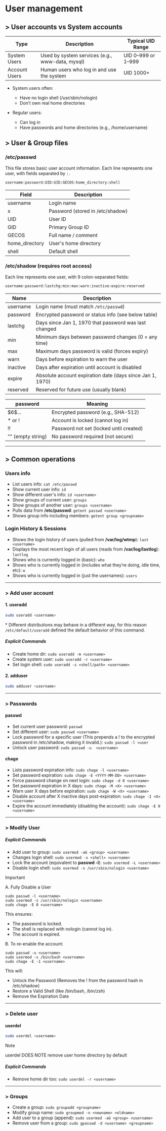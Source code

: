 # User management

## > User accounts vs System accounts

| Type |	Description	| Typical UID Range  |
| ---- | -------------- | ------------------ | 
| System Users |Used by system services (e.g., www-data, mysql)	| UID 0–999 or 1–999
| Account Users	| Human users who log in and use the system	| UID 1000+ |
    
- System users often:
    - Have no login shell (/usr/sbin/nologin)
    - Don’t own real home directories

- Regular users:
    - Can log in
    - Have passwords and home directories (e.g., /home/username)

## > User & Group files

### /etc/passwd
This file stores basic user account information. Each line represents one user, with fields separated by `:`.

```bash
username:password:UID:GID:GECOS:home_directory:shell
```

| Field | Description |
| ------ | ---------- |
| username |	Login name |
| x	| Password (stored in /etc/shadow) |
| UID |	User ID |
| GID |	Primary Group ID |
| GECOS | Full name / comment |
| home_directory | User's home directory |
| shell	 | Default shell |

### /etc/shadow (requires root access)
Each line represents one user, with 9 colon-separated fields:

```bash
username:password:lastchg:min:max:warn:inactive:expire:reserved
```
| Name       | Description                                                             |
|------------|-------------------------------------------------------------------------|
| username   | Login name (must match `/etc/passwd`)                                   |
| password   | Encrypted password or status info (see below table)                     |
| lastchg    | Days since Jan 1, 1970 that password was last changed                   |
| min        | Minimum days between password changes (0 = any time)                    |
| max        | Maximum days password is valid (forces expiry)                          |
| warn       | Days before expiration to warn the user                                 |
| inactive   | Days after expiration until account is disabled                         |
| expire     | Absolute account expiration date (days since Jan 1, 1970)               |
| reserved   | Reserved for future use (usually blank)                                 |

| password          | Meaning                                  |
|-------------------|------------------------------------------|
| \$6\$...          | Encrypted password (e.g., SHA-512)       |
| * or !            | Account is locked (cannot log in)        |
| !!                | Password not set (locked until created)  |
| "" (empty string) | No password required (not secure)        |

---

## > Common operations

### Users info

- List users info: `cat /etc/passwd`
- Show current user info: `id`
- Show different user's info: `id <username>`
- Show groups of current user: `groups`
- Show groups of another user: `groups <username>`
- Pulls data from **/etc/passwd**: `getent passwd <username>`
- Shows group info including members: `getent group <groupname>`

### Login History & Sessions

- Shows the login history of users (pulled from **/var/log/wtmp**): `last <username>`
- Displays the most recent login of all users (reads from **/var/log/lastlog**): `lastlog`
- Shows who is currently logged in (basic): `who`
- Shows who is currently logged in (includes what they’re doing, idle time, etc): `w`
- Shows who is currently logged in (just the usernames): `users`

---

### > Add user account

#### 1. useradd
```bash
sudo useradd <username>
```
\* Different distributions may behave in a different way, for this reason `/etc/default/useradd` defined the default behavior of this command.

##### Explicit Commands
- Create home dir: `sudo useradd -m <username>`
- Create system user: `sudo useradd -r <username>`
- Set login shell: `sudo useradd -s <shell/path> <username>`
 
#### 2. adduser
```bash
sudo adduser <username>
```

---

### > Passwords

#### passwd

- Set current user password: `passwd`
- Set different user: `sudo passwd <username>`
- Lock password for a specific user (This prepends a ! to the encrypted password in /etc/shadow, making it invalid.): `sudo passwd -l <user`
- Unlock user password: `sudo passwd -u  <username>`

#### chage

- Lists password expiration info: `sudo chage -l <username>`
- Set password expiration: `sudo chage -E <YYYY-MM-DD> <username>`
- Force password change on next login: `sudo chage -d 0 <username>`
- Set password expiration in X days: `sudo chage -M <X> <username>`
- Warn user X days before expiration: `sudo chage -W <X> <username>`
- Disable account after X inactive days post-expiration: `sudo chage -I <X> <username>`
- Expire the account immediately (disabling the account): `sudo chage -E 0 <username>`

---

### > Modify User 

##### Explicit Commands
- Add user to group: `sudo usermod -aG <group> <username>`
- Changes login shell: `sudo usermod -s <shell> <username>`
- Lock the account (equivalent to **passwd -l**): `sudo usermod -L <username>`
- Disable login shell: `sudo usermod -s /usr/sbin/nologin <username>`

> [!IMPORTANT]
> A. Fully Disable a User
> ```
> sudo passwd -l <username>
> sudo usermod -s /usr/sbin/nologin <username>
> sudo chage -E 0 <username>
> ```
> 
> This ensures:
>   - The password is locked.
>   - The shell is replaced with nologin (cannot log in).
>   - The account is expired.
>
>
> B. To re-enable the account:
> ```
> sudo passwd -u <username>
> sudo usermod -s /bin/bash <username>
> sudo chage -E -1 <username>
> ```
> This will:
>   - Unlock the Password (Removes the ! from the password hash in /etc/shadow)
>   - Restore a Valid Shell (like /bin/bash, /bin/zsh)
>   - Remove the Expiration Date

---

### > Delete user

#### userdel
```bash
sudo userdel <username>
```

> [!NOTE]
> userdel DOES NOTE remove user home directory by default

##### Explicit Commands
- Remove home dir too: `sudo userdel -r <username>`

--- 

###  > Groups
- Create a group: `sudo groupadd <groupname>`
- Modify group name: `sudo groupmod -n <newname> <oldname>`
- Add user to a group (append): `sudo usermod -aG <group> <username>`
- Remove user from a group: `sudo gpasswd -d <username> <groupname>`